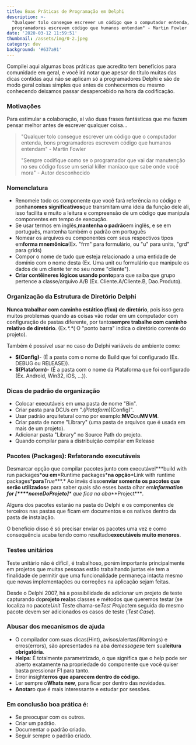 ```yaml
---
title: Boas Práticas de Programação em Delphi
description: >-
  "Qualquer tolo consegue escrever um código que o computador entenda, bons
  programadores escrevem código que humanos entendam" - Martin Fowler
date: '2020-03-12 11:59:51'
thumbnail: /assets/img/0-2.jpeg
category: dev
background: '#637a91'
---
```



Compilei aqui algumas boas práticas que acredito tem benefícios para comunidade em geral, e você irá notar que apesar do título muitas das dicas contidas aqui não se aplicam só a programadores Delphi e são de modo geral coisas simples que antes de conhecermos ou mesmo conhecendo deixamos passar desapercebido na hora da codificação.

### **Motivações**

Para estimular a colaboração, aí vão duas frases fantásticas que me fazem pensar melhor antes de escrever qualquer coisa...

> "Qualquer tolo consegue escrever um código que o computador entenda, bons programadores escrevem código que humanos entendam" - Martin Fowler
>
> "Sempre codifique como se o programador que vai dar manutenção no seu código fosse um serial killer maníaco que sabe onde você mora" - Autor desconhecido

### **Nomenclatura**

* Renomeie todo os componente que você fará referência no código e ponha**nomes significativos**que transmitam uma ideia da função dele ali, isso facilita e muito a leitura e compreensão de um código que manipula componentes em tempo de execução.
* Se usar termos em inglês,**mantenha o padrão**em inglês, e se em português, mantenha também o padrão em português
* Nomear os arquivos ou componentes com seus respectivos tipos em**forma mnemônica**(Ex. "frm" para formulário, ou "u" para units, "grd" para grids)
* Compor o nome de tudo que esteja relacionado a uma entidade de domínio com o nome desta (Ex. Uma unit ou formulário que manipule os dados de um cliente ter no seu nome "cliente").
* **Criar contêineres lógicos usando ponto**para que saiba que grupo pertence a classe/arquivo A/B (Ex. Cliente.A/Cliente.B, Dao.Produto).

### **Organização da Estrutura de Diretório Delphi**

**Nunca trabalhar com caminho estático (fixo) de diretório**, pois isso gera muitos problemas quando as coisas vão rodar em um computador com configuração de pastas diferente, por tanto**sempre trabalhe com caminho relativo de diretório**. (Ex.*\*.\**( O "ponto barra" indica o diretório corrente do projeto).

Também é possível usar no caso do Delphi variáveis de ambiente como:

* **$(Config)**- (É a pasta com o nome do Build que foi configurado (Ex. DEBUG ou RELEASE)).
* **$(Plataform)**- (É a pasta com o nome da Plataforma que foi configurado (Ex. Android, Win32, iOS, ...)).

### **Dicas de padrão de organização**

* Colocar executáveis em uma pasta de nome "Bin".
* Criar pasta para DCUs em ".$(Plataform)$(Config)".
* Usar padrão arquitetural como por exemplo:**MVC**ou**MVVM**.
* Criar pasta de nome "Library" (uma pasta de arquivos que é usada em mais de um projeto).
* Adicionar pasta "Library" no Source Path do projeto.
* Quando compilar para a distribuição compilar em Release

### Pacotes (Packages): Refatorando executáveis

Desmarcar opção que compilar pacotes junto com executável**\*build with run packages\***ou em**\*Runtime packages\***na opção**\*Link with runtime packages\***para***True****.* Ao invés disso**enviar somente os pacotes que serão utilizados**e para saber quais são esses basta olhar em***Information for [****nomeDoProjeto]**\* que fica na aba**\*Project\****.*

Alguns dos pacotes estarão na pasta do Delphi e os componentes de terceiros nas pastas que ficam em documentos e os nativos dentro da pasta de instalação.

O benefício disso é só precisar enviar os pacotes uma vez e como consequência acaba tendo como resultado**executáveis muito menores**.

### **Testes unitários**

Teste unitário não é difícil, é trabalhoso, porém importante principalmente em projetos que muitas pessoas estão trabalhando juntas ele tem a finalidade de permitir que uma funcionalidade permaneça intacta mesmo que novas implementações ou correções na aplicação sejam feitas.

Desde o Delphi 2007, há a possibilidade de adicionar um projeto de teste capturando do**projeto real**as classes e métodos que queremos testar (se localiza no pacote*Unit Test*e chama-se*Test Project*em seguida do mesmo pacote devem ser adicionados os casos de teste (*Test Case*).

### Abusar dos mecanismos de ajuda

* O compilador com suas dicas(Hint), avisos/alertas(Warnings) e erros(errors), são apresentados na aba de*messages*e tem sua**leitura obrigatória**.
* **Helps**: É totalmente parametrizado, o que significa que o help pode ser aberto exatamente na propriedade do componente que você quiser basta pressionar F1 para tanto.
* Error insight**erros que aparecem dentro do código.**
* Ler sempre o**Whats new**, para ficar por dentro das novidades.
* **Anotar**o que é mais interessante e estudar por sessões.

### Em conclusão boa prática é:

* Se preocupar com os outros.
* Criar um padrão.
* Documentar o padrão criado.
* Seguir sempre o padrão criado.